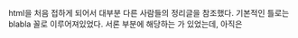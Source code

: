 html을 처음 접하게 되어서 대부분 다른 사람들의 정리글을 참조했다. 기본적인 틀로는 <something>blabla</something> 꼴로 이루어져있었다. 서론 부분에 해당하는 <head>가 있었는데, 아직은 <title>만 사용할 줄 안다. 본격적인 내용은 <body>에 속해있었다. <h1>,<p>,<u>,<s>,<strong>,<li>,<tr>,<td>,<input> 등의 기본적인 태그들을 학습했다.